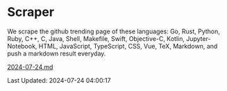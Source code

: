 # Scraper

We scrape the github trending page of these languages: Go, Rust, Python, Ruby, C++, C, Java, Shell, Makefile, Swift, Objective-C, Kotlin, Jupyter-Notebook, HTML, JavaScript, TypeScript, CSS, Vue, TeX, Markdown, and push a markdown result everyday.

[2024-07-24.md](https://github.com/yangwenmai/github-trending-backup/blob/master/2024-07-24.md)

Last Updated: 2024-07-24 04:00:17